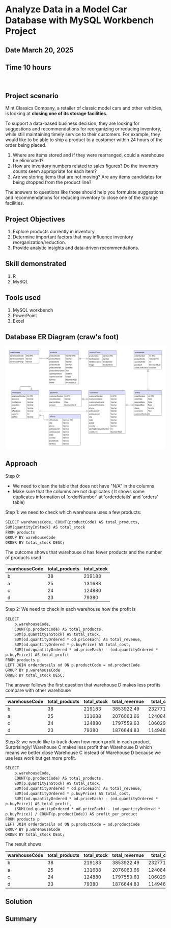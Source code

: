 # Analyze Data in a Model Car Database with MySQL Workbench Project
## Date March 20, 2025
## Time 10 hours
<br/>

## Project scenario
Mint Classics Company, a retailer of classic model cars and other vehicles, is looking at <strong>closing one of its storage facilities.</strong>

To support a data-based business decision, they are looking for suggestions and recommendations for reorganizing or reducing inventory, while still maintaining timely service to their customers. For example, they would like to be able to ship a product to a customer within 24 hours of the order being placed.

1) Where are items stored and if they were rearranged, could a warehouse be eliminated?
2) How are inventory numbers related to sales figures? Do the inventory counts seem appropriate for each item?
3) Are we storing items that are not moving? Are any items candidates for being dropped from the product line?

The answers to questions like those should help you formulate suggestions and recommendations for reducing inventory to close one of the storage facilities. 

## Project Objectives

1. Explore products currently in inventory.
2. Determine important factors that may influence inventory reorganization/reduction.
3. Provide analytic insights and data-driven recommendations.

## Skill demonstrated
1. R
2. MySQL

## Tools used
1. MySQL workbench
2. PowerPoint
3. Excel
   
## Database ER Diagram (craw's foot)
![ER diagran](https://github.com/nanpiyaporn/ModelCarMySQL/blob/main/Database%20ER%20diagram%20(crow's%20foot).jpeg)

## Approach
Step 0: 
- We need to clean the table that does not have "N/A" in the columns
- Make sure that the columns are not duplicates ( It shows some duplicates information of 'orderNumber' at 'orderdetails' and 'orders' table) 
       
Step 1: we need to check which warehouse uses a few products:

```mysql
SELECT warehouseCode, COUNT(productCode) AS total_products, SUM(quantityInStock) AS total_stock
FROM products
GROUP BY warehouseCode
ORDER BY total_stock DESC;
```
The outcome shows that warehouse d has fewer products and the number of products used

| warehouseCode  | total_products  | total_stock |
| ------------- | ------------- | ------------- |
| b  | 38  | 219183 |
| a | 25  | 131688 |
| c  | 24 | 124880  |
| d  | 23  | 79380  |

Step 2: We need to check in each warehouse how the profit is

```mysql
SELECT 
    p.warehouseCode, 
    COUNT(p.productCode) AS total_products, 
    SUM(p.quantityInStock) AS total_stock, 
    SUM(od.quantityOrdered * od.priceEach) AS total_revenue,
    SUM(od.quantityOrdered * p.buyPrice) AS total_cost,
    SUM((od.quantityOrdered * od.priceEach) - (od.quantityOrdered * p.buyPrice)) AS total_profit
FROM products p
LEFT JOIN orderdetails od ON p.productCode = od.productCode
GROUP BY p.warehouseCode
ORDER BY total_stock DESC;
```
The answer follows the first question that warehouse D makes less profits compare with other warehouse

| warehouseCode  | total_products  | total_stock | total_revernue | total_cost | total_profit |
| ------------- | ------------- | ------------- | ------------- | ------------- | ------------- |
| b  | 38  | 219183 | 3853922.49|2327710.29 |1526212.20 |
| a | 25  | 131688 |2076063.66 |1240847.65 | 835216.01|
| c  | 24 | 124880  | 1797559.63| 1060291.30|737268.33 | 
| d  | 23  | 79380  | 1876644.83|1149461.12 | 727183.71|

Step 3: we would like to track down how much profit in each product.
Surprisingly! Warehouse C makes less profit than Warehouse D which means we better close Warehouse C  instead of Warehouse D because we use less work but get more profit.

```mysql
SELECT 
    p.warehouseCode, 
    COUNT(p.productCode) AS total_products, 
    SUM(p.quantityInStock) AS total_stock, 
    SUM(od.quantityOrdered * od.priceEach) AS total_revenue,
    SUM(od.quantityOrdered * p.buyPrice) AS total_cost,
    SUM((od.quantityOrdered * od.priceEach) - (od.quantityOrdered * p.buyPrice)) AS total_profit,
    (SUM((od.quantityOrdered * od.priceEach) - (od.quantityOrdered * p.buyPrice)) / COUNT(p.productCode)) AS profit_per_product
FROM products p
LEFT JOIN orderdetails od ON p.productCode = od.productCode
GROUP BY p.warehouseCode
ORDER BY total_stock DESC;
```
The result shows

| warehouseCode  | total_products  | total_stock | total_revernue | total_cost | total_profit |profilt_per_product |
| ------------- | ------------- | ------------- | ------------- | ------------- | ------------- | ------------- |
| b  | 38  | 219183 | 3853922.49|2327710.29 |1526212.20 | 1509.606528 |
| a | 25  | 131688 |2076063.66 |1240847.65 | 835216.01| 1201.749655 |
| c  | 24 | 124880  | 1797559.63| 1060291.30|737268.33 | 1122.174018 |
| d  | 23  | 79380  | 1876644.83|1149461.12 | 727183.71| 1146.977461 |

## Solution

## Summary
